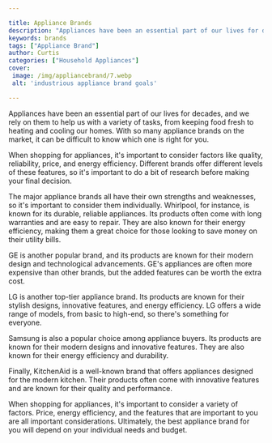 ```yaml
---

title: Appliance Brands
description: "Appliances have been an essential part of our lives for decades, and we rely on them to help us with a variety of tasks, from keep...read now to learn more"
keywords: brands
tags: ["Appliance Brand"]
author: Curtis
categories: ["Household Appliances"]
cover: 
 image: /img/appliancebrand/7.webp
 alt: 'industrious appliance brand goals'

---
```


Appliances have been an essential part of our lives for decades, and we rely on them to help us with a variety of tasks, from keeping food fresh to heating and cooling our homes. With so many appliance brands on the market, it can be difficult to know which one is right for you.

When shopping for appliances, it's important to consider factors like quality, reliability, price, and energy efficiency. Different brands offer different levels of these features, so it's important to do a bit of research before making your final decision.

The major appliance brands all have their own strengths and weaknesses, so it's important to consider them individually. Whirlpool, for instance, is known for its durable, reliable appliances. Its products often come with long warranties and are easy to repair. They are also known for their energy efficiency, making them a great choice for those looking to save money on their utility bills.

GE is another popular brand, and its products are known for their modern design and technological advancements. GE's appliances are often more expensive than other brands, but the added features can be worth the extra cost.

LG is another top-tier appliance brand. Its products are known for their stylish designs, innovative features, and energy efficiency. LG offers a wide range of models, from basic to high-end, so there's something for everyone.

Samsung is also a popular choice among appliance buyers. Its products are known for their modern designs and innovative features. They are also known for their energy efficiency and durability.

Finally, KitchenAid is a well-known brand that offers appliances designed for the modern kitchen. Their products often come with innovative features and are known for their quality and performance.

When shopping for appliances, it's important to consider a variety of factors. Price, energy efficiency, and the features that are important to you are all important considerations. Ultimately, the best appliance brand for you will depend on your individual needs and budget.
